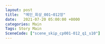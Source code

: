 ```yaml
---
layout: post
title:  "메인_회상_001~012장"
date:   2021-07-20 05:00:00 +0000
categories: Main
Tags: Story Main
SceneCode: ["scene_skip_cp001-012_q1_s10"]
---
```

